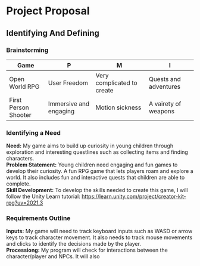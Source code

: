 # Project Proposal

## Identifying And Defining

### Brainstorming
|Game|P|M|I|
|--|--|--|--|
|Open World RPG|User Freedom|Very complicated to create|Quests and adventures|
|First Person Shooter|Immersive and engaging|Motion sickness|A vairety of weapons|

### Identifying a Need
__Need:__ My game aims to build up curiosity in young children through exploration and interesting questlines such as collecting items and finding characters.\
__Problem Statement:__ Young children need engaging and fun games to develop their curiosity. A fun RPG game that lets players roam and explore a world. It also includes fun and interactive quests that children are able to complete.\
__Skill Development:__ To develop the skills needed to create this game, I will follow the Unity Learn tutorial: https://learn.unity.com/project/creator-kit-rpg?uv=2021.3

### Requirements Outline
__Inputs:__ My game will need to track keyboard inputs such as WASD or arrow keys to track character movement. It also needs to track mouse movements and clicks to identify the decisions made by the player.\
__Processiong:__ My program will check for interactions between the character/player and NPCs. It will also 